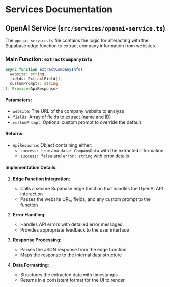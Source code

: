 
# Services Documentation

## OpenAI Service (`src/services/openai-service.ts`)

The `openai-service.ts` file contains the logic for interacting with the Supabase edge function to extract company information from websites.

### Main Function: `extractCompanyInfo`

```typescript
async function extractCompanyInfo(
  website: string, 
  fields: ExtractField[],
  customPrompt?: string
): Promise<ApiResponse>
```

#### Parameters:
- `website`: The URL of the company website to analyze
- `fields`: Array of fields to extract (name and ID)
- `customPrompt`: Optional custom prompt to override the default

#### Returns:
- `ApiResponse`: Object containing either:
  - `success: true` and `data: CompanyData` with the extracted information
  - `success: false` and `error: string` with error details

#### Implementation Details:

1. **Edge Function Integration**:
   - Calls a secure Supabase edge function that handles the OpenAI API interaction
   - Passes the website URL, fields, and any custom prompt to the function

2. **Error Handling**:
   - Handles API errors with detailed error messages
   - Provides appropriate feedback to the user interface

3. **Response Processing**:
   - Parses the JSON response from the edge function
   - Maps the response to the internal data structure

4. **Data Formatting**:
   - Structures the extracted data with timestamps
   - Returns in a consistent format for the UI to render
